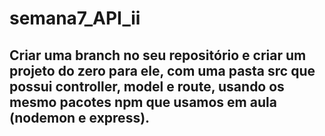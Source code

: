 # semana7_API_ii

## Criar uma branch no seu repositório e criar um projeto do zero para ele, com uma pasta src que possui controller, model e route, usando os mesmo pacotes npm que usamos em aula (nodemon e express).